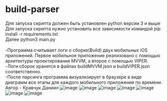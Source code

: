 # build-parser
Для запуска скрипта должен быть установлен python версии 3 и выше<br/>
Для запуска скрипта нужно установить все зависимости командой pip install -r requirements.txt<br/>
Далее python3 main.py<br/>
<br/>
-Программа считывает логи о сборке(Build) двух мобильных iOS приложений. Первое мобильное приложение реализовано с помощью архитектуры проектирования MVVM, а второе с помощью VIPER.<br/>
-Логи сборок хранятся в файлах buildMVVM.json и buildVIPER.json соответственно.<br/>
-После парсинга программа визуализирует в браузере в виде диаграмм все этапы для каждого мобильного приложения по времени.<br/>
Автор - Кравчук Даниил
![image](https://user-images.githubusercontent.com/12017537/164332519-a3b867d9-87d0-40b2-b672-804f2a55712f.png)
![image](https://user-images.githubusercontent.com/12017537/164332556-9b4ba093-69ce-4ccc-8a86-6b6a35dc312c.png)
![image](https://user-images.githubusercontent.com/12017537/164332579-4948258f-440d-45b2-a724-13254c3a1f1b.png)
![image](https://user-images.githubusercontent.com/12017537/164332610-f2221c1d-03c0-451c-9e9d-714032d716f0.png)
![image](https://user-images.githubusercontent.com/12017537/164332684-959ac03b-6d50-4bb0-9239-f860eabcb6c0.png)
![image](https://user-images.githubusercontent.com/12017537/164332748-8ad8c142-240f-445e-8e8c-11f4d11541c9.png)
![image](https://user-images.githubusercontent.com/12017537/164332772-4d3820aa-420a-4fdc-a360-ee1c4f3959cc.png)
